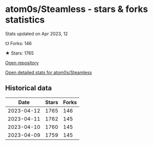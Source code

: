 # atom0s/Steamless - stars & forks statistics

Stats updated on Apr 2023, 12

☋ Forks: 146

★ Stars: 1765

[Open repository](https://github.com/atom0s/Steamless)

[Open detailed stats for atom0s/Steamless](https://reviewgithub.com/rep/atom0s/Steamless)

## Historical data
| Date | Stars | Forks |
|------|-------|-------|
| 2023-04-12 | 1765 | 146 | 
| 2023-04-11 | 1762 | 145 | 
| 2023-04-10 | 1760 | 145 | 
| 2023-04-09 | 1759 | 145 | 

